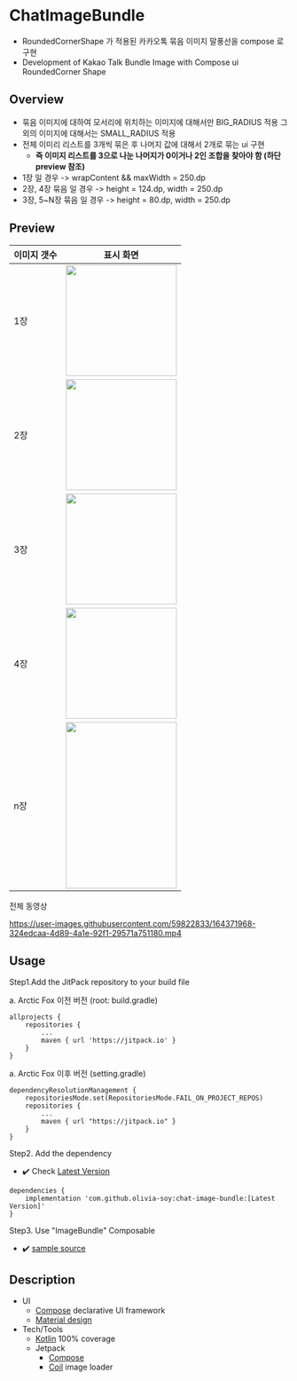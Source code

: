 # ChatImageBundle

- RoundedCornerShape 가 적용된 카카오톡 묶음 이미지 말풍선을 compose 로 구현
- Development of Kakao Talk Bundle Image with Compose ui RoundedCorner Shape

## Overview

- 묶음 이미지에 대하여 모서리에 위치하는 이미지에 대해서만 BIG_RADIUS 적용 그 외의 이미지에 대해서는 SMALL_RADIUS 적용 
- 전체 이미리 리스트를 3개씩 묶은 후 나머지 값에 대해서 2개로 묶는 ui 구현
	- **즉 이미지 리스트를 3으로 나눈 나머지가 0이거나 2인 조합을 찾아야 함 (하단 preview 참조)** 
- 1장 일 경우 -> wrapContent && maxWidth = 250.dp
- 2장, 4장 묶음 일 경우 -> height = 124.dp, width = 250.dp  
- 3장, 5~N장 묶음 일 경우 -> height = 80.dp, width = 250.dp 

## Preview

|이미지 갯수|표시 화면|
|---|---|
|1장|<img src="https://user-images.githubusercontent.com/59822833/164371127-afbba604-1c2b-44a0-ba3c-e7f31ad91d36.jpg" width="200" height="200"/>|
|2장|<img src="https://user-images.githubusercontent.com/59822833/164371729-42ca3846-4946-423f-8c2a-6baf72f883de.jpg" width="200" height="200"/>|
|3장|<img src="https://user-images.githubusercontent.com/59822833/164371738-39619e6f-03ca-4e39-b09f-f5b831ff7db3.jpg" width="200" height="200"/>|
|4장|<img src="https://user-images.githubusercontent.com/59822833/164371742-705cb4d8-14d8-47dd-983a-f5991679166e.jpg" width="200" height="200"/>|
|n장|<img src="https://user-images.githubusercontent.com/59822833/165042875-64f645e6-075e-4e2c-b414-2c97e9291ec5.jpg" width="200" height="300"/>|

전체 동영상

https://user-images.githubusercontent.com/59822833/164371968-324edcaa-4d89-4a1e-92f1-29571a751180.mp4


## Usage

Step1.Add the JitPack repository to your build file

a. Arctic Fox 이전 버전 (root: build.gradle)

	allprojects {
		repositories {
			...
			maven { url 'https://jitpack.io' }
		}
	}
   
a. Arctic Fox 이후 버전  (setting.gradle)  
   
   	dependencyResolutionManagement { 
		repositoriesMode.set(RepositoriesMode.FAIL_ON_PROJECT_REPOS)
		repositories { 
			...
			maven { url "https://jitpack.io" }
		} 
	}

	
Step2. Add the dependency 
- ✔️ Check [Latest Version](https://jitpack.io/#olivia-soy/chat-image-bundle)
```
dependencies {
	implementation 'com.github.olivia-soy:chat-image-bundle:[Latest Version]'
}
```
	
Step3. Use "ImageBundle" Composable 
- ✔️ [sample source](sample/src/main/java/com/olivia/imagechatbubbleapp/MainActivity.kt)

## Description

- UI
  - [Compose](https://developer.android.com/jetpack/compose) declarative UI framework
  - [Material design](https://material.io/design)
- Tech/Tools
  - [Kotlin](https://kotlinlang.org/) 100% coverage
  - Jetpack
    - [Compose](https://developer.android.com/jetpack/compose)
    - [Coil](https://coil-kt.github.io/coil/compose/) image loader
